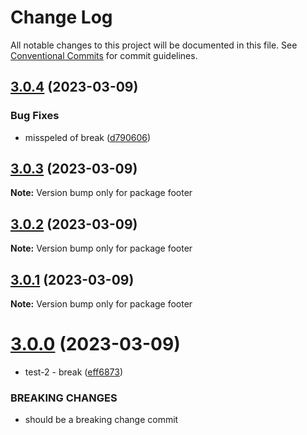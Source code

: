 # Change Log

All notable changes to this project will be documented in this file.
See [Conventional Commits](https://conventionalcommits.org) for commit guidelines.

## [3.0.4](https://github.com/kamen-kirilov/lerna-independent-version/compare/footer@3.0.3...footer@3.0.4) (2023-03-09)


### Bug Fixes

* misspeled of break ([d790606](https://github.com/kamen-kirilov/lerna-independent-version/commit/d790606c404c08b99b9b016858d28cc32cf8ee1a))





## [3.0.3](https://github.com/kamen-kirilov/lerna-independent-version/compare/footer@3.0.2...footer@3.0.3) (2023-03-09)

**Note:** Version bump only for package footer





## [3.0.2](https://github.com/kamen-kirilov/lerna-independent-version/compare/footer@3.0.1...footer@3.0.2) (2023-03-09)

**Note:** Version bump only for package footer





## [3.0.1](https://github.com/kamen-kirilov/lerna-independent-version/compare/footer@3.0.0...footer@3.0.1) (2023-03-09)

**Note:** Version bump only for package footer





# [3.0.0](https://github.com/kamen-kirilov/lerna-independent-version/compare/footer@2.0.0...footer@3.0.0) (2023-03-09)


* test-2 - break ([eff6873](https://github.com/kamen-kirilov/lerna-independent-version/commit/eff68731d35e35c7aa482144feaad241a3e669c3))


### BREAKING CHANGES

* should be a breaking change commit

